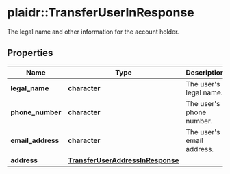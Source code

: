 # plaidr::TransferUserInResponse

The legal name and other information for the account holder.

## Properties
Name | Type | Description | Notes
------------ | ------------- | ------------- | -------------
**legal_name** | **character** | The user&#39;s legal name. | 
**phone_number** | **character** | The user&#39;s phone number. | 
**email_address** | **character** | The user&#39;s email address. | 
**address** | [**TransferUserAddressInResponse**](TransferUserAddressInResponse.md) |  | 



